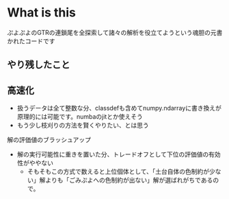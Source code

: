 # What is this
ぷよぷよのGTRの連鎖尾を全探索して諸々の解析を役立てようという魂胆の元書かれたコードです

## やり残したこと
高速化
  -
  - 扱うデータは全て整数な分、classdefも含めてnumpy.ndarrayに書き換えが原理的には可能です。numbaのjitとか使えそう
  - もう少し枝刈りの方法を賢くやりたい、とは思う

解の評価値のブラッシュアップ
  - 解の実行可能性に重きを置いた分、トレードオフとして下位の評価値の有効性がややない
    -  そもそもこの方式で数えると上位個体として、「土台自体の色制約が少ない」解よりも「ごみぷよへの色制約が出ない」解が選ばれがちであるので。
